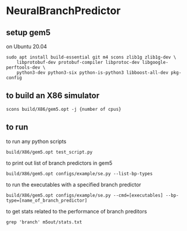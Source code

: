 # NeuralBranchPredictor


## setup gem5
on Ubuntu 20.04
```
sudo apt install build-essential git m4 scons zlib1g zlib1g-dev \
    libprotobuf-dev protobuf-compiler libprotoc-dev libgoogle-perftools-dev \
    python3-dev python3-six python-is-python3 libboost-all-dev pkg-config
```

## to build an X86 simulator
```
scons build/X86/gem5.opt -j {number of cpus}
```

## to run
to run any python scripts
```
build/X86/gem5.opt test_script.py
```

to print out list of branch predictors in gem5
```
build/X86/gem5.opt configs/example/se.py --list-bp-types
```

to run the executables with a specified branch predictor
```
build/X86/gem5.opt configs/example/se.py --cmd=[executables] --bp-type=[name_of_branch_predictor]
```

to get stats related to the performance of branch preditors
```
grep 'branch' m5out/stats.txt
```